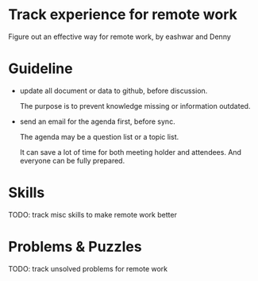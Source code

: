Track experience for remote work
=========

Figure out an effective way for remote work, by eashwar and Denny

Guideline
=========
- update all document or data to github, before discussion.

  The purpose is to prevent knowledge missing or information outdated.

- send an email for the agenda first, before sync.

  The agenda may be a question list or a topic list. 

  It can save a lot of time for both meeting holder and attendees. And everyone can be fully prepared.

Skills
=========
TODO: track misc skills to make remote work better

Problems & Puzzles
=========
TODO: track unsolved problems for remote work